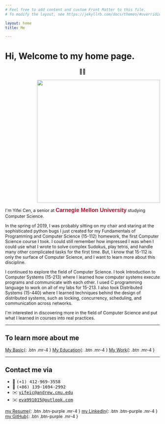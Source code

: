 ```yaml
---
# Feel free to add content and custom Front Matter to this file.
# To modify the layout, see https://jekyllrb.com/docs/themes/#overriding-theme-defaults

layout: home
title: Me

---
```


# Hi, Welcome to my home page. 

### <center>👧🏻</center>

<p align="right">
<img src="photos/IMG_1311.png" width="400"/>
</p>

I'm Yifei Cen, a senior at <span style="font-family:sans-serif;color:#a6192e;font-size:18px">**Carnegie Mellon University**</span> studying Computer Science. 

In the spring of 2019, I was probably sitting on my chair and staring at the sophisticated python bugs I just created for my Fundamentals of Programming and Computer Science (15-112) homework, the first Computer Science course I took. I could still remember how impressed I was when I could use what I wrote to solve complex Sudokus, play tetris, and handle many other complicated tasks for the first time. But, I know that 15-112 is only the surface of Computer Science, and I want to learn more about this discipline.

I continued to explore the field of Computer Science. I took Introduction to Computer Systems (15-213) where I learned how computer systems execute programs and communicate with each other. I used C programming language to work on all of my labs for 15-213. I also took Distributed Systems (15-440) where I learned techniques behind the design of distributed systems, such as locking, concurrency, scheduling, and communication across networks.

I'm interested in discovering more in the field of Computer Science and put what I learned in courses into real practices. 

---
## To learn more about me

[My Basic](basic){: .btn .mr-4 } 
[My Education](educ){: .btn .mr-4 } 
[My Work](work){: .btn .mr-4 }

---
## Contact me via
* 📱 <span style="font-family:Monospace;">(+1) 412-969-3558</span>
* 📱 <span style="font-family:Monospace;">(+86) 139-1694-2992</span>
* ✉️ <span style="font-family:Monospace;">yifeic@andrew.cmu.edu</span>
* ✉️ <span style="font-family:Monospace;">eva991015@outlook.com</span>

[my Resume](source/resume.pdf){: .btn .btn-purple .mr-4 }
[my LinkedIn](https://www.linkedin.com/in/yifei-cen-574b49191){: .btn .btn-purple .mr-4 }
[my GitHub](https://github.com/yifeic233){: .btn .btn-purple .mr-4 }
